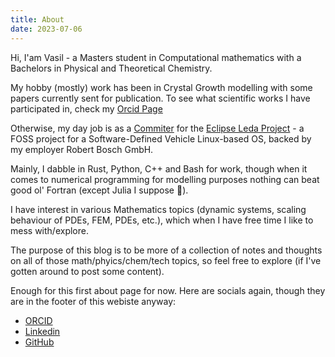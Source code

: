 ```yaml
---
title: About
date: 2023-07-06
---
```



Hi, I'am Vasil - a Masters student in Computational mathematics with a Bachelors in Physical and
Theoretical Chemistry.

My hobby (mostly) work has been in Crystal Growth modelling with some papers currently sent for publication.
To see what scientific works I have participated in, check my [Orcid Page](https://orcid.org/0000-0002-7651-2462)

Otherwise, my day job is as a [Commiter](https://accounts.eclipse.org/users/vasilvas99) for the [Eclipse Leda Project](https://projects.eclipse.org/projects/automotive.leda) - a FOSS 
project for a Software-Defined Vehicle Linux-based OS, backed by my employer Robert Bosch GmbH. 

Mainly, I dabble in Rust, Python, C++ and Bash for work, though when it comes to numerical programming for modelling purposes nothing can beat good ol' Fortran (except Julia I suppose 🙂).


I have interest in various Mathematics topics (dynamic systems, scaling behaviour of PDEs, FEM, PDEs, etc.), which when I have free time I like to mess with/explore.

The purpose of this blog is to be more of a collection of notes and thoughts on all of those math/phyics/chem/tech topics, so feel free to explore (if I've gotten around to post some content).


Enough for this first about page for now. Here are socials again, though they are in the footer of 
this webiste anyway:

- [ORCID](https://orcid.org/0000-0002-7651-2462)
- [Linkedin](https://www.linkedin.com/in/vasil-ivanov-a131731b7)
- [GitHub](https://github.com/vasilvas99)
